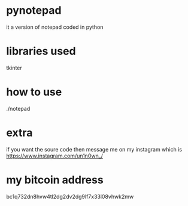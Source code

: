 # pynotepad
it a version of notepad coded in python


# libraries used

tkinter

# how to use
./notepad

# extra

if you want the soure code then message me on my instagram which is https://www.instagram.com/un1n0wn_/

# my bitcoin address

bc1q732dn8hvw4tl2dg2dv2dg9lf7x33l08vhwk2mw


